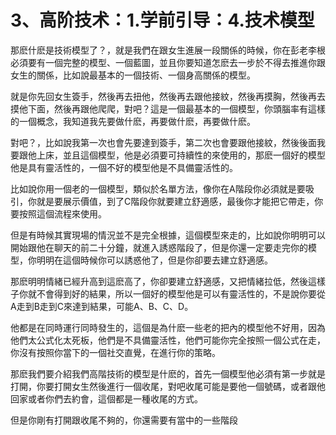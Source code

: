 # 3、高阶技术：1.学前引导：4.技术模型

那麽什麽是技術模型了？，就是我們在跟女生進展一段關係的時候，你在彭老李根必須要有一個完整的模型、一個藍圖，並且你要知道怎麽去一步於不得去推進你跟女生的關係，比如說最基本的一個技術、一個身高關係的模型。

就是你先回女生簽手，然後再去扭他，然後再去跟他接紋，然後再摸胸，然後再去摸他下面，然後再跟他爬爬，對吧？這是一個最基本的一個模型，你頭腦率有這樣的一個概念，我知道我先要做什麽，再要做什麽，再要做什麽。

對吧？，比如說我第一次也會先要達到簽手，第二次也會要跟他接紋，然後後面我要跟他上床，並且這個模型，他是必須要可持續性的來使用的，那麽一個好的模型他是具有靈活性的，一個不好的模型他是不具備靈活性的。

比如說你用一個老的一個模型，類似於名單方法，像你在A階段你必須就是要吸引，你就是要展示價值，到了C階段你就要建立舒適感，最後你才能把它帶走，你要按照這個流程來使用。

但是有時候其實現場的情況並不是完全根據，這個模型來走的，比如說你明明可以開始跟他在聊天的前二十分鐘，就進入誘惑階段了，但是你還一定要走完你的模型，你明明在這個時候你可以誘惑他了，但是你卻要去建立舒適感。

那麽明明情緒已經升高到這麽高了，你卻要建立舒適感，又把情緒拉低，然後這樣子你就不會得到好的結果，所以一個好的模型他是可以有靈活性的，不是說你要從A走到B走到C來達到結果，可能A、B、C、D。

他都是在同時運行同時發生的，這個是為什麽一些老的把內的模型他不好用，因為他們太公式化太死板，他們是不具備靈活性，他們可能你完全按照一個公式在走，你沒有按照你當下的一個社交直覺，在進行你的策略。

那麽我們要介紹我們高階技術的模型是什麽的，首先一個模型他必須有第一步就是打開，你要打開女生然後進行一個收尾，對吧收尾可能是要他一個號碼，或者跟他回家或者你們去約會，這個都是一種收尾的方式。

但是你剛有打開跟收尾不夠的，你還需要有當中的一些階段